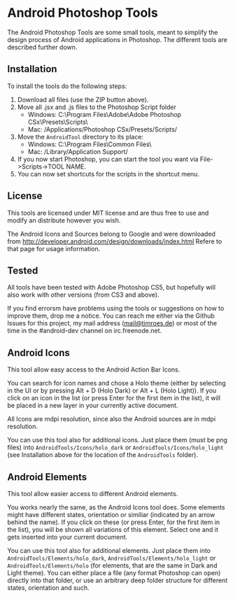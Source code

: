 Android Photoshop Tools
=======================

The Android Photoshop Tools are some small tools, meant to simplify the
design process of Android applications in Photoshop. The different tools
are described further down.


Installation
------------

To install the tools do the following steps:

1. Download all files (use the ZIP button above).
2. Move all .jsx and .js files to the Photoshop Script folder
   - Windows: C:\Program Files\Adobe\Adobe Photoshop CSx\Presets\Scripts\
   - Mac: /Applications/Photoshop CSx/Presets/Scripts/
3. Move the `AndroidTool` directory to its place:
   - Windows: C:\Program Files\Common Files\
   - Mac: /Library/Application Support/
4. If you now start Photoshop, you can start the tool you want 
   via File->Scripts->TOOL NAME. 
5. You can now set shortcuts for the scripts in the shortcut menu.


License
-------

This tools are licensed under MIT license and are thus free to use and modify
an distribute however you wish.

The Android Icons and Sources belong to Google and were downloaded from
http://developer.android.com/design/downloads/index.html
Refere to that page for usage information.


Tested
------

All tools have been tested with Adobe Photoshop CS5, but hopefully will also work
with other versions (from CS3 and above).

If you find errorsm have problems using the tools or suggestions on how to improve them,
drop me a notice. You can reach me either via the Github Issues for this project, my 
mail address (mail@timroes.de) or most of the time in the #android-dev channel on irc.freenode.net.


Android Icons
-------------

This tool allow easy access to the Android Action Bar Icons.

You can search for icon names and chose a Holo theme (either by selecting
in the UI or by pressing Alt + D (Holo Dark) or Alt + L (Holo Light)).
If you click on an icon in the list (or press Enter for the first item in the list), 
it will be placed in a new layer in your currently active document.

All Icons are mdpi resolution, since also the Android sources are in mdpi 
resolution.

You can use this tool also for additional icons. Just place them  (must be png files)
into `AndroidTools/Icons/holo_dark` or `AndroidTools/Icons/holo_light` (see
Installation above for the location of the `AndroidTools` folder).


Android Elements
----------------

This tool allow easier access to different Android elements.

You works nearly the same, as the Android Icons tool does. Some elements might have
different states, orientation or similiar (indicated by an arrow behind the name). 
If you click on these (or press Enter, for the first item in the list), you will be shown
all variations of this element. Select one and it gets inserted into your current document.

You can use this tool also for additional elements. Just place them into `AndroidTools/Elements/holo_dark`,
`AndroidTools/Elements/holo_light` or `AndroidTools/Elements/holo` (for elements, that are the same in Dark
and Light theme). You can either place a file (any format Photoshop can open) directly into that folder, or
use an arbitrary deep folder structure for different states, orientation and such.
